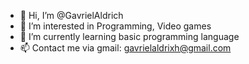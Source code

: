 - 👋 Hi, I’m @GavrielAldrich
- 👀 I’m interested in Programming, Video games
- 🌱 I’m currently learning basic programming language
- 📫 Contact me via gmail: gavrielaldrixh@gmail.com
<!---
GavrielAldrich/GavrielAldrich is a ✨ special ✨ repository because its `README.md` (this file) appears on your GitHub profile.
You can click the Preview link to take a look at your changes.
--->
